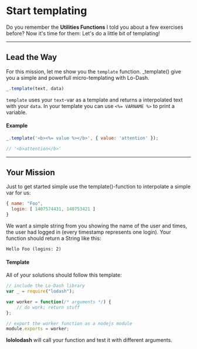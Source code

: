 # Start templating #
Do you remember the **Utilities Functions** I told you about a few
exercises before? Now it's time for them:
Let's do a little bit of templating!
* * *
## Lead the Way ##
For this mission, let me show you the `template` function.
_template() give you a simple and powerfull micro-templating with Lo-Dash.

```js
_.template(text, data)
```
`template` uses your `text`-var as a template and returns a interpolated
text with your `data`.
In your template you can use `<%= VARNAME %>` to print a variable.

#### Example ####
```js
_.template('<b><%= value %></b>', { value: 'attention' });

// '<b>attention</b>'

```
* * *
## Your Mission ##
Just to get started simple use the template()-function to interpolate
a simple var for us:

```js
{ name: "Foo",
  login: [ 1407574431, 140753421 ]
}
```
We want a simple string from you showing the name of the user and times,
the user had logged in (every timestamp represents one login). Your
function should return a String like this:

```
Hello Foo (logins: 2)
```

#### Template ####
All of your solutions should follow this template:
```js
// include the Lo-Dash library
var _ = require("lodash");

var worker = function(/* arguments */) {
    // do work; return stuff
};

// export the worker function as a nodejs module
module.exports = worker;
```
**lololodash** will call your function and test it with different arguments.
